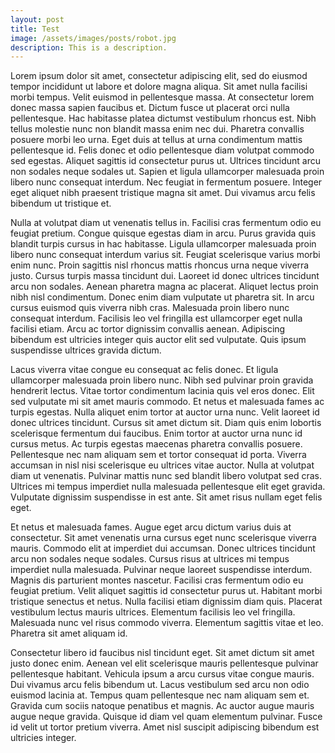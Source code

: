 ```yaml
---
layout: post
title: Test
image: /assets/images/posts/robot.jpg
description: This is a description.
---
```

Lorem ipsum dolor sit amet, consectetur adipiscing elit, sed do eiusmod tempor incididunt ut labore et dolore magna aliqua. Sit amet nulla facilisi morbi tempus. Velit euismod in pellentesque massa. At consectetur lorem donec massa sapien faucibus et. Dictum fusce ut placerat orci nulla pellentesque. Hac habitasse platea dictumst vestibulum rhoncus est. Nibh tellus molestie nunc non blandit massa enim nec dui. Pharetra convallis posuere morbi leo urna. Eget duis at tellus at urna condimentum mattis pellentesque id. Felis donec et odio pellentesque diam volutpat commodo sed egestas. Aliquet sagittis id consectetur purus ut. Ultrices tincidunt arcu non sodales neque sodales ut. Sapien et ligula ullamcorper malesuada proin libero nunc consequat interdum. Nec feugiat in fermentum posuere. Integer eget aliquet nibh praesent tristique magna sit amet. Dui vivamus arcu felis bibendum ut tristique et.



Nulla at volutpat diam ut venenatis tellus in. Facilisi cras fermentum odio eu feugiat pretium. Congue quisque egestas diam in arcu. Purus gravida quis blandit turpis cursus in hac habitasse. Ligula ullamcorper malesuada proin libero nunc consequat interdum varius sit. Feugiat scelerisque varius morbi enim nunc. Proin sagittis nisl rhoncus mattis rhoncus urna neque viverra justo. Cursus turpis massa tincidunt dui. Laoreet id donec ultrices tincidunt arcu non sodales. Aenean pharetra magna ac placerat. Aliquet lectus proin nibh nisl condimentum. Donec enim diam vulputate ut pharetra sit. In arcu cursus euismod quis viverra nibh cras. Malesuada proin libero nunc consequat interdum. Facilisis leo vel fringilla est ullamcorper eget nulla facilisi etiam. Arcu ac tortor dignissim convallis aenean. Adipiscing bibendum est ultricies integer quis auctor elit sed vulputate. Quis ipsum suspendisse ultrices gravida dictum.



Lacus viverra vitae congue eu consequat ac felis donec. Et ligula ullamcorper malesuada proin libero nunc. Nibh sed pulvinar proin gravida hendrerit lectus. Vitae tortor condimentum lacinia quis vel eros donec. Elit sed vulputate mi sit amet mauris commodo. Et netus et malesuada fames ac turpis egestas. Nulla aliquet enim tortor at auctor urna nunc. Velit laoreet id donec ultrices tincidunt. Cursus sit amet dictum sit. Diam quis enim lobortis scelerisque fermentum dui faucibus. Enim tortor at auctor urna nunc id cursus metus. Ac turpis egestas maecenas pharetra convallis posuere. Pellentesque nec nam aliquam sem et tortor consequat id porta. Viverra accumsan in nisl nisi scelerisque eu ultrices vitae auctor. Nulla at volutpat diam ut venenatis. Pulvinar mattis nunc sed blandit libero volutpat sed cras. Ultrices mi tempus imperdiet nulla malesuada pellentesque elit eget gravida. Vulputate dignissim suspendisse in est ante. Sit amet risus nullam eget felis eget.



Et netus et malesuada fames. Augue eget arcu dictum varius duis at consectetur. Sit amet venenatis urna cursus eget nunc scelerisque viverra mauris. Commodo elit at imperdiet dui accumsan. Donec ultrices tincidunt arcu non sodales neque sodales. Cursus risus at ultrices mi tempus imperdiet nulla malesuada. Pulvinar neque laoreet suspendisse interdum. Magnis dis parturient montes nascetur. Facilisi cras fermentum odio eu feugiat pretium. Velit aliquet sagittis id consectetur purus ut. Habitant morbi tristique senectus et netus. Nulla facilisi etiam dignissim diam quis. Placerat vestibulum lectus mauris ultrices. Elementum facilisis leo vel fringilla. Malesuada nunc vel risus commodo viverra. Elementum sagittis vitae et leo. Pharetra sit amet aliquam id.



Consectetur libero id faucibus nisl tincidunt eget. Sit amet dictum sit amet justo donec enim. Aenean vel elit scelerisque mauris pellentesque pulvinar pellentesque habitant. Vehicula ipsum a arcu cursus vitae congue mauris. Dui vivamus arcu felis bibendum ut. Lacus vestibulum sed arcu non odio euismod lacinia at. Tempus quam pellentesque nec nam aliquam sem et. Gravida cum sociis natoque penatibus et magnis. Ac auctor augue mauris augue neque gravida. Quisque id diam vel quam elementum pulvinar. Fusce id velit ut tortor pretium viverra. Amet nisl suscipit adipiscing bibendum est ultricies integer.
